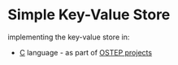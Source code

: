 # Simple Key-Value Store

implementing the key-value store in:

- [C]() language - as part of [OSTEP projects](https://github.com/remzi-arpacidusseau/ostep-projects/tree/master/initial-kv)